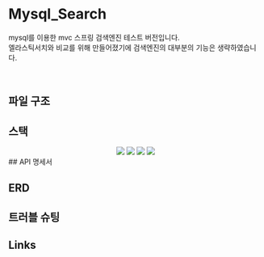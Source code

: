 # Mysql_Search
mysql를 이용한 mvc 스프링 검색엔진 테스트 버전입니다. <br>
엘라스틱서치와 비교를 위해 만들어졌기에 검색엔진의 대부분의 기능은 생략하였습니다.

<br>

## 파일 구조

## 스택
<div align=center> 
 <img src="https://img.shields.io/badge/java-007396?style=for-the-badge&logo=java&logoColor=white">
 <img src="https://img.shields.io/badge/html5-E34F26?style=for-the-badge&logo=html5&logoColor=white">
 <img src="https://img.shields.io/badge/mysql-4479A1?style=for-the-badge&logo=mysql&logoColor=white">
 <img src="https://img.shields.io/badge/springboot-6DB33F?style=for-the-badge&logo=springboot&logoColor=white">
</div>
## API 명세서

## ERD

## 트러블 슈팅

## Links
